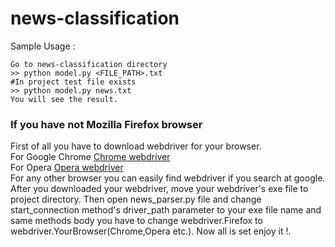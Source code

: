 # news-classification



Sample Usage : 


```terminal
Go to news-classification directory 
>> python model.py <FILE_PATH>.txt
#In project test file exists
>> python model.py news.txt
You will see the result.
```


<h3>If you have not Mozilla Firefox browser</h3>
First of all you have to download webdriver for your browser. <br>
For Google Chrome <a href="https://sites.google.com/a/chromium.org/chromedriver/downloads">Chrome webdriver</a><br>
For Opera <a href="https://github.com/operasoftware/operachromiumdriver/releases">Opera webdriver</a><br>
For any other browser you can easily find webdriver if you search at google. <br>
After you downloaded your webdriver, move your webdriver's exe file to project directory. Then open news_parser.py file and change start_connection method's driver_path parameter to your exe file name and same methods body you have to change webdriver.Firefox to webdriver.YourBrowser(Chrome,Opera etc.). Now all is set enjoy it !.
